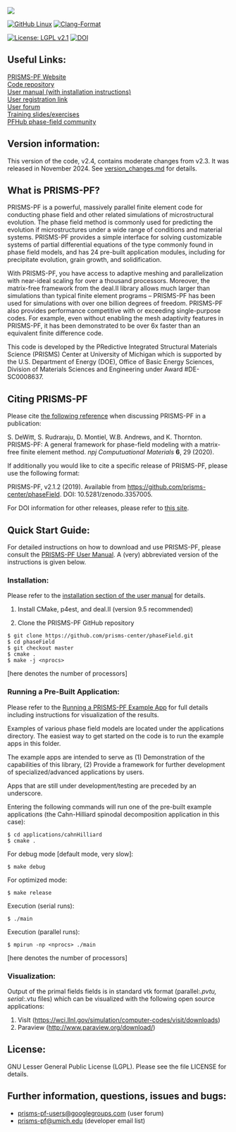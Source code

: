![](logo_v2.png)

[![GitHub Linux](https://github.com/prisms-center/phaseField/actions/workflows/linux.yml/badge.svg)](https://github.com/prisms-center/phaseField/actions/workflows/linux.yml)
[![Clang-Format](https://github.com/prisms-center/phaseField/actions/workflows/clang-format.yml/badge.svg)](https://github.com/prisms-center/phaseField/actions/workflows/clang-format.yml)


[![License: LGPL v2.1](https://img.shields.io/badge/License-lgpl-blue.svg)](https://www.gnu.org/licenses/lgpl-2.1)
[![DOI](https://zenodo.org/badge/22602327.svg)](https://zenodo.org/badge/latestdoi/22602327)

## Useful Links:

[PRISMS-PF Website](https://prisms-center.github.io/phaseField/) <br>
[Code repository](https://github.com/prisms-center/phaseField) <br>
[User manual (with installation instructions)](https://prisms-center.github.io/phaseField/doxygen_files/manual.html) <br>
[User registration link](http://goo.gl/forms/GXo7Im8p2Y) <br>
[User forum](https://groups.google.com/forum/#!forum/prisms-pf-users) <br>
[Training slides/exercises](https://goo.gl/BBTkJ8) <br>
[PFHub phase-field community](https://pages.nist.gov/pfhub/)

## Version information:

This version of the code, v2.4, contains moderate changes from v2.3. It was released in November 2024. See [version_changes.md](version_changes.md) for details.

## What is PRISMS-PF?

PRISMS-PF is a powerful, massively parallel finite element code for conducting phase field and other related simulations of microstructural evolution.  The phase field method is commonly used for predicting the evolution if microstructures under a wide range of conditions and material systems. PRISMS-PF provides a simple interface for solving customizable systems of partial differential equations of the type commonly found in phase field models, and has 24 pre-built application modules, including for precipitate evolution, grain growth, and solidification.

With PRISMS-PF, you have access to adaptive meshing and parallelization with near-ideal scaling for over a thousand processors. Moreover, the matrix-free framework from the deal.II library allows much larger than simulations than typical finite element programs – PRISMS-PF has been used for simulations with over one billion degrees of freedom. PRISMS-PF also provides performance competitive with or exceeding single-purpose codes. For example, even without enabling the mesh adaptivity features in PRISMS-PF, it has been demonstrated to be over 6x faster than an equivalent finite difference code.

This code is developed by the PRedictive Integrated Structural Materials Science (PRISMS) Center
at University of Michigan which is supported by the U.S. Department of Energy (DOE), Office of Basic Energy Sciences, Division of Materials Sciences and Engineering under Award #DE-SC0008637.

## Citing PRISMS-PF

Please cite [the following reference](https://www.nature.com/articles/s41524-020-0298-5) when discussing PRISMS-PF in a publication:

S. DeWitt, S. Rudraraju, D. Montiel, W.B. Andrews, and K. Thornton. PRISMS-PF: A general framework for phase-field modeling with a matrix-free finite element method. _npj Computuational Materials_ __6__, 29 (2020).

If additionally you would like to cite a specific release of PRISMS-PF, please use the following format:

PRISMS-PF, v2.1.2 (2019). Available from https://github.com/prisms-center/phaseField. DOI: 10.5281/zenodo.3357005.

For DOI information for other releases, please refer to [this site](https://zenodo.org/record/3357005).

## Quick Start Guide:

For detailed instructions on how to download and use PRISMS-PF, please consult the [PRISMS-PF User Manual](https://prisms-center.github.io/phaseField/doxygen_files/manual.html). A (very) abbreviated version of the instructions is given below.

### Installation:

Please refer to the [installation section of the user manual](https://prisms-center.github.io/phaseField/doxygen_files/install.html) for details.

1) Install CMake, p4est, and deal.II (version 9.5 recommended)<br>

2) Clone the PRISMS-PF GitHub repository <br>
```
$ git clone https://github.com/prisms-center/phaseField.git
$ cd phaseField
$ git checkout master
$ cmake .
$ make -j <nprocs>
```
[here <nprocs> denotes the number of processors]

### Running a Pre-Built Application:

  Please refer to the [Running a PRISMS-PF Example App](https://prisms-center.github.io/phaseField/doxygen_files/running_apps.html) for full details including instructions for visualization of the results.



  Examples of various phase field models are located under the
applications directory. The easiest way to get started on the code is to
run the example apps in this folder.

  The example apps are intended to serve as (1) Demonstration of the
capabilities of this library, (2) Provide a framework for
further development of specialized/advanced applications by
users.

  Apps that are still under development/testing are preceded by an
underscore.

  Entering the following commands will run one of the pre-built example applications (the Cahn-Hilliard spinodal decomposition application in this case):<br>
  ```
  $ cd applications/cahnHilliard
  $ cmake .
  ```
  For debug mode [default mode, very slow]: <br>
  ```
  $ make debug
  ```
  For optimized mode:<br>
  ```
  $ make release
  ```
  Execution (serial runs): <br>
  ```
  $ ./main
  ```
  Execution (parallel runs): <br>
  ```
  $ mpirun -np <nprocs> ./main
  ```
  [here <nprocs> denotes the number of processors]

### Visualization:

  Output of the primal fields fields is in standard vtk
  format (parallel:*.pvtu, serial:*.vtu files) which can be visualized with the
  following open source applications:
  1. VisIt (https://wci.llnl.gov/simulation/computer-codes/visit/downloads)
  2. Paraview (http://www.paraview.org/download/)

## License:

  GNU Lesser General Public License (LGPL). Please see the file
  LICENSE for details.

## Further information, questions, issues and bugs:

 + prisms-pf-users@googlegroups.com (user forum)
 + prisms-pf@umich.edu  (developer email list)
